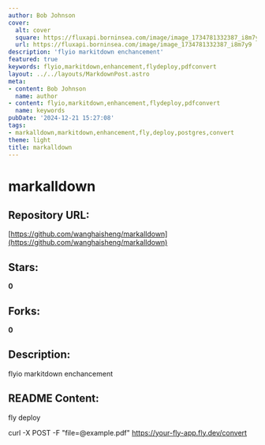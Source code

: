 ```yaml
---
author: Bob Johnson
cover:
  alt: cover
  square: https://fluxapi.borninsea.com/image/image_1734781332387_i8m7y9
  url: https://fluxapi.borninsea.com/image/image_1734781332387_i8m7y9
description: 'flyio markitdown enchancement'
featured: true
keywords: flyio,markitdown,enhancement,flydeploy,pdfconvert
layout: ../../layouts/MarkdownPost.astro
meta:
- content: Bob Johnson
  name: author
- content: flyio,markitdown,enhancement,flydeploy,pdfconvert
  name: keywords
pubDate: '2024-12-21 15:27:08'
tags:
- markalldown,markitdown,enhancement,fly,deploy,postgres,convert
theme: light
title: markalldown
---
```


# markalldown

## Repository URL: 
[https://github.com/wanghaisheng/markalldown](https://github.com/wanghaisheng/markalldown)

## Stars: 
**0**

## Forks: 
**0**

## Description: 
flyio markitdown enchancement

## README Content: 
fly deploy


curl -X POST -F "file=@example.pdf" https://your-fly-app.fly.dev/convert

